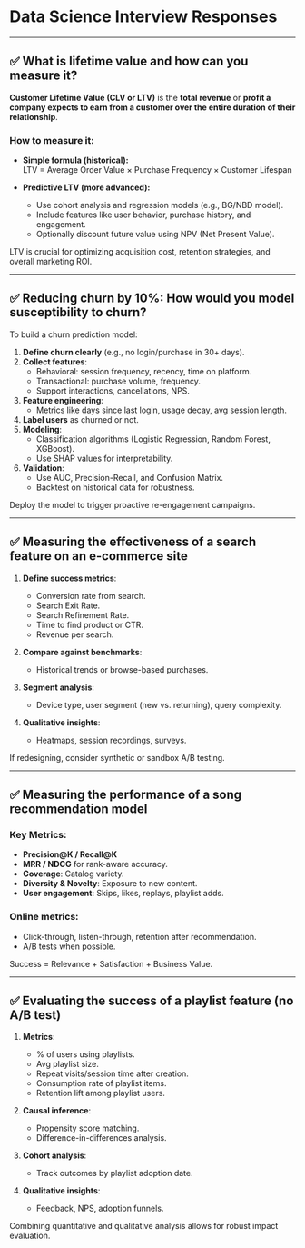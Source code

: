 # Data Science Interview Responses

---

## ✅ What is lifetime value and how can you measure it?

**Customer Lifetime Value (CLV or LTV)** is the **total revenue** or **profit a company expects to earn from a customer over the entire duration of their relationship**.

### How to measure it:
- **Simple formula (historical):**  
  LTV = Average Order Value × Purchase Frequency × Customer Lifespan

- **Predictive LTV (more advanced):**
  - Use cohort analysis and regression models (e.g., BG/NBD model).
  - Include features like user behavior, purchase history, and engagement.
  - Optionally discount future value using NPV (Net Present Value).

LTV is crucial for optimizing acquisition cost, retention strategies, and overall marketing ROI.

---

## ✅ Reducing churn by 10%: How would you model susceptibility to churn?

To build a churn prediction model:

1. **Define churn clearly** (e.g., no login/purchase in 30+ days).
2. **Collect features**:
   - Behavioral: session frequency, recency, time on platform.
   - Transactional: purchase volume, frequency.
   - Support interactions, cancellations, NPS.
3. **Feature engineering**:
   - Metrics like days since last login, usage decay, avg session length.
4. **Label users** as churned or not.
5. **Modeling**:
   - Classification algorithms (Logistic Regression, Random Forest, XGBoost).
   - Use SHAP values for interpretability.
6. **Validation**:
   - Use AUC, Precision-Recall, and Confusion Matrix.
   - Backtest on historical data for robustness.

Deploy the model to trigger proactive re-engagement campaigns.

---

## ✅ Measuring the effectiveness of a search feature on an e-commerce site

1. **Define success metrics**:
   - Conversion rate from search.
   - Search Exit Rate.
   - Search Refinement Rate.
   - Time to find product or CTR.
   - Revenue per search.

2. **Compare against benchmarks**:
   - Historical trends or browse-based purchases.

3. **Segment analysis**:
   - Device type, user segment (new vs. returning), query complexity.

4. **Qualitative insights**:
   - Heatmaps, session recordings, surveys.

If redesigning, consider synthetic or sandbox A/B testing.

---

## ✅ Measuring the performance of a song recommendation model

### Key Metrics:
- **Precision@K / Recall@K**
- **MRR / NDCG** for rank-aware accuracy.
- **Coverage**: Catalog variety.
- **Diversity & Novelty**: Exposure to new content.
- **User engagement**: Skips, likes, replays, playlist adds.

### Online metrics:
- Click-through, listen-through, retention after recommendation.
- A/B tests when possible.

Success = Relevance + Satisfaction + Business Value.

---

## ✅ Evaluating the success of a playlist feature (no A/B test)

1. **Metrics**:
   - % of users using playlists.
   - Avg playlist size.
   - Repeat visits/session time after creation.
   - Consumption rate of playlist items.
   - Retention lift among playlist users.

2. **Causal inference**:
   - Propensity score matching.
   - Difference-in-differences analysis.

3. **Cohort analysis**:
   - Track outcomes by playlist adoption date.

4. **Qualitative insights**:
   - Feedback, NPS, adoption funnels.

Combining quantitative and qualitative analysis allows for robust impact evaluation.
